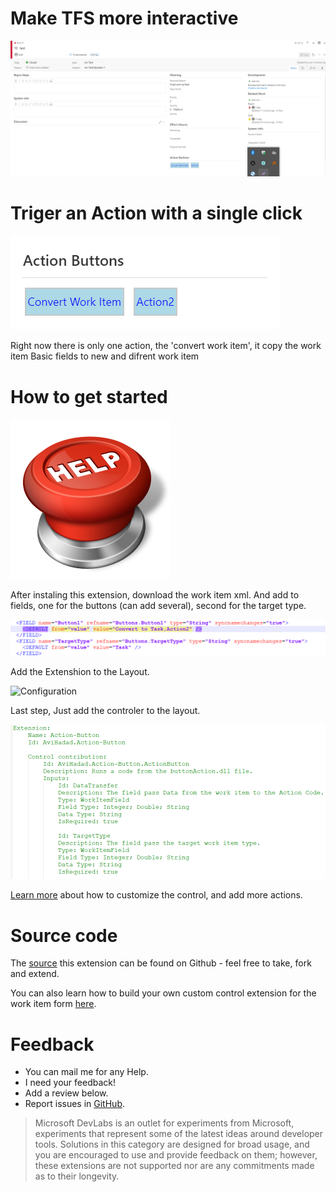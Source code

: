 # Make TFS more interactive

![Layout Customization](img/Form.png)

# Triger an Action with a single click

![Hit Count Control](img/ButtonView.png)

Right now there is only one action, the 'convert work item', it copy the work item Basic fields to new and difrent work item

# How to get started

![Control keys](img/logo.png)

After instaling this extension, download the work item xml.
And add to fields, one for the buttons (can add several), second for the target type.

![Control keys](img/XmlFields.png)

Add the Extenshion to the Layout.

![Configuration](img/Extenshion.png)

Last step, Just add the controler to the layout.

![Configuration](img/Helper.png)

[Learn more](https://github.com/avih75/TFS_Action_Button.git/README.md) 
about how to customize the control, and add more actions.

# Source code 

The [source](https://github.com/avih75/TFS_Action_Button.git) 
this extension can be found on Github - feel free to take, fork and extend. 

You can also learn how to build your own custom control extension for the work item form [here](https://www.visualstudio.com/en-us/docs/integrate/extensions/develop/custom-control). 

# Feedback 

* You can mail me for any Help.
* I need your feedback! 
* Add a review below.
* Report issues in [GitHub](https://github.com/avih75/TFS_Action_Button.git).

> Microsoft DevLabs is an outlet for experiments from Microsoft, experiments that represent some of the latest ideas around developer tools. Solutions in this category are designed for broad usage, and you are encouraged to use and provide feedback on them; however, these extensions are not supported nor are any commitments made as to their longevity.
